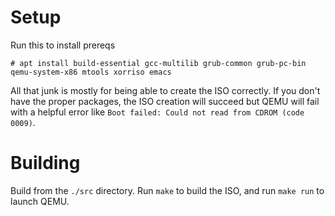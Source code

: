 
# Setup

Run this to install prereqs

    # apt install build-essential gcc-multilib grub-common grub-pc-bin qemu-system-x86 mtools xorriso emacs

All that junk is mostly for being able to create the ISO correctly. If you don't have the proper packages, the ISO creation will succeed but QEMU will fail with a helpful error like `Boot failed: Could not read from CDROM (code 0009)`.

# Building

Build from the `./src` directory. Run `make` to build the ISO, and run `make run` to launch QEMU.
